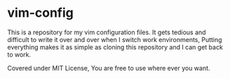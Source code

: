 # vim-config

This is a repository for my vim configuration files. It gets tedious and difficult to write it over and over when I switch work environments, Putting everything makes it as simple as cloning this repository and I can get back to work.

Covered under MIT License, You are free to use where ever you want. 
